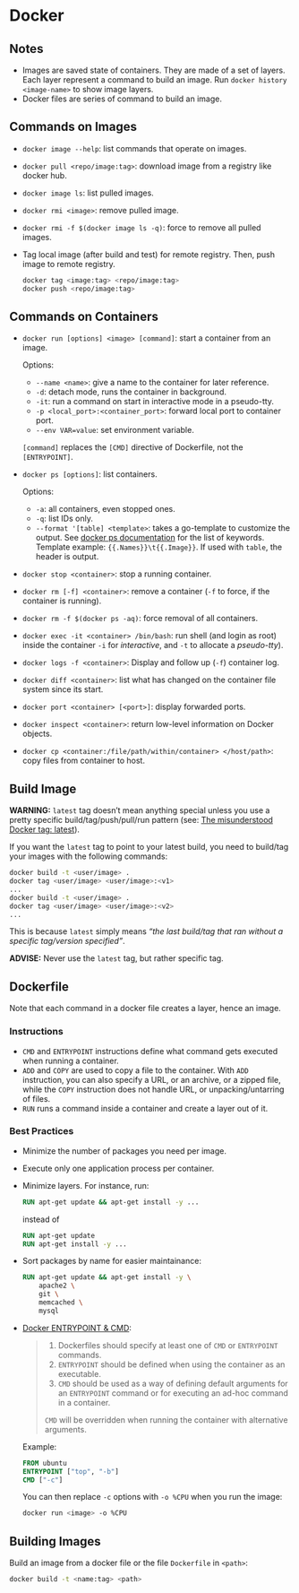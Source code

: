 # Docker

## Notes

* Images are saved state of containers. They are made of a set of layers. Each layer represent a command to build an image. Run `docker history <image-name>` to show image layers.
* Docker files are series of command to build an image.

## Commands on Images

* `docker image --help`: list commands that operate on images.
* `docker pull <repo/image:tag>`: download image from a registry like docker hub.
* `docker image ls`: list pulled images.
* `docker rmi <image>`: remove pulled image.
* `docker rmi -f $(docker image ls -q)`: force to remove all pulled images.
* Tag local image (after build and test) for remote registry. Then, push image to remote registry.

    ```sh
    docker tag <image:tag> <repo/image:tag>
    docker push <repo/image:tag>
    ```

## Commands on Containers

* `docker run [options] <image> [command]`: start a container from an image.

  Options:
  * `--name <name>`: give a name to the container for later reference.
  * `-d`: detach mode, runs the container in background.
  * `-it`: run a command on start in interactive mode in a pseudo-tty.
  * `-p <local_port>:<container_port>`: forward local port to container port.
  * `--env VAR=value`: set environment variable.

  `[command]` replaces the `[CMD]` directive of Dockerfile, not the `[ENTRYPOINT]`.
* `docker ps [options]`: list containers.

  Options:
  * `-a`: all containers, even stopped ones.
  * `-q`: list IDs only.
  * `--format '[table] <template>`: takes a go-template to customize the output. See [docker ps documentation](https://docs.docker.com/engine/reference/commandline/ps/#formatting) for the list of keywords. Template example: `{{.Names}}\t{{.Image}}`. If used with `table`, the header is output.
* `docker stop <container>`: stop a running container.
* `docker rm [-f] <container>`: remove a container (`-f` to force, if the container is running).
* `docker rm -f $(docker ps -aq)`: force removal of all containers.
* `docker exec -it <container> /bin/bash`: run shell (and login as root) inside the container `-i` for _interactive_, and `-t` to allocate a _pseudo-tty_).
* `docker logs -f <container>`: Display and follow up (`-f`) container log.
* `docker diff <container>`: list what has changed on the container file system since its start.
* `docker port <container> [<port>]`: display forwarded ports.
* `docker inspect <container>`: return low-level information on Docker objects.
* `docker cp <container:/file/path/within/container> </host/path>`: copy files from container to host.

## Build Image

**WARNING:** `latest` tag doesn’t mean anything special unless you use a pretty specific build/tag/push/pull/run pattern (see: [The misunderstood Docker tag: latest](https://medium.com/@mccode/the-misunderstood-docker-tag-latest-af3babfd6375)).

If you want the `latest` tag to point to your latest build, you need to build/tag your images with the following commands:

```sh
docker build -t <user/image> .
docker tag <user/image> <user/image>:<v1>
...
docker build -t <user/image> .
docker tag <user/image> <user/image>:<v2>
...
```

This is because `latest` simply means _“the last build/tag that ran without a specific tag/version specified”_.

**ADVISE:** Never use the `latest` tag, but rather specific tag.

## Dockerfile

Note that each command in a docker file creates a layer, hence an image.

### Instructions

* `CMD` and `ENTRYPOINT` instructions define what command gets executed when running a container.
* `ADD` and `COPY` are used to copy a file to the container. With `ADD` instruction, you can also specify a URL, or an archive, or a zipped file, while the `COPY` instruction does not handle URL, or unpacking/untarring of files.
* `RUN` runs a command inside a container and create a layer out of it.

### Best Practices

* Minimize the number of packages you need per image.
* Execute only one application process per container.
* Minimize layers. For instance, run:

    ```dockerfile
    RUN apt-get update && apt-get install -y ...
    ```

    instead of

    ```dockerfile
    RUN apt-get update
    RUN apt-get install -y ...
    ```

* Sort packages by name for easier maintainance:

    ```dockerfile
    RUN apt-get update && apt-get install -y \
        apache2 \
        git \
        memcached \
        mysql
    ```

* [Docker ENTRYPOINT & CMD](https://medium.freecodecamp.org/docker-entrypoint-cmd-dockerfile-best-practices-abc591c30e21):
    > 1. Dockerfiles should specify at least one of `CMD` or `ENTRYPOINT` commands.
    > 1. `ENTRYPOINT` should be defined when using the container as an executable.
    > 1. `CMD` should be used as a way of defining default arguments for an `ENTRYPOINT` command or for executing an ad-hoc command in a container.
    >
    > `CMD` will be overridden when running the container with alternative arguments.

    Example:

    ```dockerfile
    FROM ubuntu
    ENTRYPOINT ["top", "-b"]
    CMD ["-c"]
    ```

    You can then replace `-c` options with `-o %CPU` when you run the image:

    ```sh
    docker run <image> -o %CPU
    ```

## Building Images

Build an image from a docker file or the file `Dockerfile` in `<path>`:

```sh
docker build -t <name:tag> <path>
```